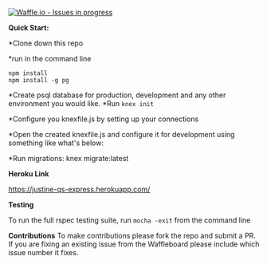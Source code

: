 [![Waffle.io - Issues in progress](https://badge.waffle.io/justinetroyke/quantified-self-express.svg?columns=all)](http://waffle.io/justinetroyke/quantified-self-express)

__Quick Start:__

*Clone down this repo

*run in the command line
```
npm install
npm install -g pg

```
*Create psql database for production, development and any other environment you would like.
*Run ```knex init```

*Configure you knexfile.js by setting up your connections

*Open the created knexfile.js and configure it for development using something like what's below:

*Run migrations: knex migrate:latest

__Heroku Link__

https://justine-qs-express.herokuapp.com/

__Testing__

To run the full rspec testing suite, run
```mocha -exit```
from the command line

__Contributions__
To make contributions please fork the repo and submit a PR. If you are fixing an existing issue from the Waffleboard please include which issue number it fixes. 
